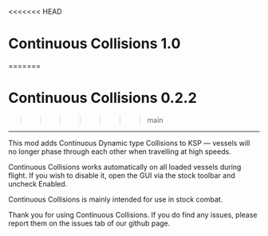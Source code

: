 <<<<<<< HEAD
# Continuous Collisions 1.0
=======
# Continuous Collisions 0.2.2
>>>>>>> main
_______________________________


This mod adds Continuous Dynamic type Collisions to KSP — vessels will no longer phase through each other when travelling at high speeds.

Continuous Collisions works automatically on all loaded vessels during flight. If you wish to disable it, open the GUI via the stock toolbar and uncheck Enabled.

Continuous Collisions is mainly intended for use in stock combat.


Thank you for using Continuous Collisions.
If you do find any issues, please report them on the issues tab of our github page.
